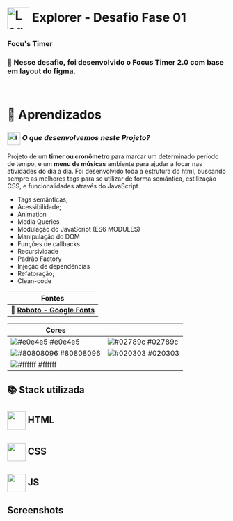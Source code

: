 # <img src="https://imgur.com/X4HdxWx.png"  width="50px" align="center" alt="Logo Explorer em formato de Hexagono Azul com detalhes azul claro"> Explorer - Desafio Fase 01 

### **Focu's Timer**

### 📌 Nesse desafio, foi desenvolvido o Focus Timer 2.0 com base em layout do figma. 

# <br>:book: Aprendizados

### <img src="https://imgur.com/VhTBbHg.png" alt="imagem de um notebook" align="center" width="30px"> _**O que desenvolvemos neste Projeto?**_

Projeto de um **timer ou cronômetro** para marcar um determinado período de tempo, e um **menu de músicas** ambiente para ajudar a focar nas atividades do dia a dia. Foi desenvolvido toda a estrutura do html, buscando sempre as melhores tags para se utilizar de forma semântica, estilização CSS, e funcionalidades através do JavaScript.


-  Tags semânticas;
-  Acessibilidade;
-  Animation
-  Media Queries
-  Modulação do JavaScript (ES6 MODULES)
-  Manipulação do DOM
-  Funções de callbacks
-  Recursividade
-  Padrão Factory
-  Injeção de dependências
-  Refatoração;
-  Clean-code

| **Fontes** |
| ----------------- | 
| 🔗 **[Roboto - Google Fonts](https://fonts.google.com/specimen/Roboto)** |
    

| **Cores**               |                                                 |
| ----------------- | ---------------------------------------------------------------- |
| ![#e0e4e5](http://via.placeholder.com/12/e0e4e5?text=+) #e0e4e5       | ![#02789c](http://via.placeholder.com/12/02789c?text=+) #02789c |
| ![#80808096](http://via.placeholder.com/12/80808096?text=+) #80808096       | ![#020303](http://via.placeholder.com/12/020303?text=+) #020303 |
| ![#ffffff](http://via.placeholder.com/12/ffffff?text=+) #ffffff       | |



## 📚 Stack utilizada

## <img src="https://imgur.com/JvOmHZg.png" width="42px" align="center">  **HTML**
## <img src="https://imgur.com/dsdsHjr.png" width="42px" align="center">  **CSS**
## <img src="" width="42px" align="center">  **JS**


## Screenshots

<img src="">

